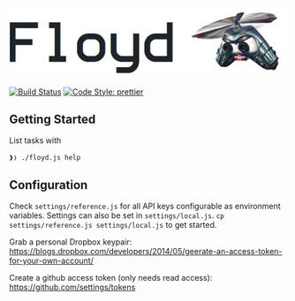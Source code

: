 ![Jet Force Gemini](docs/floyd.jpg)

[![Build Status](https://img.shields.io/travis/hurrymaplelad/floyd.svg?branch=master&style=flat-square)](https://travis-ci.org/hurrymaplelad/floyd)
[![Code Style: prettier](https://img.shields.io/badge/code_style-prettier-ff69b4.svg?style=flat-square)](https://github.com/prettier/prettier)

## Getting Started

List tasks with

    ❱❭ ./floyd.js help

## Configuration

Check `settings/reference.js` for all API keys configurable as environment variables. Settings can also be set in `settings/local.js`. `cp settings/reference.js settings/local.js` to get started.

Grab a personal Dropbox keypair: https://blogs.dropbox.com/developers/2014/05/geerate-an-access-token-for-your-own-account/

Create a github access token (only needs read access): https://github.com/settings/tokens
